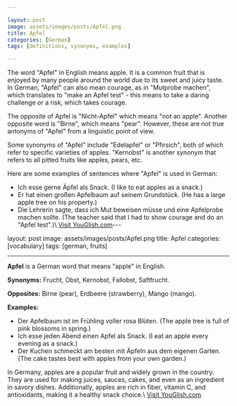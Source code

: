 ```yaml
---

layout: post
image: assets/images/posts/Apfel.png
title: Apfel
categories: [German]
tags: [definitions, synonyms, examples]

---
```


The word "Apfel" in English means apple. It is a common fruit that is enjoyed by many people around the world due to its sweet and juicy taste. In German, "Apfel" can also mean courage, as in "Mutprobe machen", which translates to "make an Apfel test" - this means to take a daring challenge or a risk, which takes courage.

The opposite of Apfel is "Nicht-Apfel" which means "not an apple". Another opposite word is "Birne", which means "pear". However, these are not true antonyms of "Apfel" from a linguistic point of view.

Some synonyms of "Apfel" include "Edelapfel" or "Pfirsich", both of which refer to specific varieties of apples. "Kernobst" is another synonym that refers to all pitted fruits like apples, pears, etc.

Here are some examples of sentences where "Apfel" is used in German:

- Ich esse gerne Äpfel als Snack. (I like to eat apples as a snack.)
- Er hat einen großen Apfelbaum auf seinem Grundstück. (He has a large apple tree on his property.)
- Die Lehrerin sagte, dass ich Mut beweisen müsse und eine Apfelprobe machen sollte. (The teacher said that I had to show courage and do an "Apfel test".)\ <a id="yg-widget-0" class="youglish-widget" data-query="Apfel" data-lang="german" data-components="8412" data-auto-start="0" data-bkg-color="theme_light" data-title="How%20to%20pronounce%20Apfel%20in%20German"  rel="nofollow" href="https://youglish.com">Visit YouGlish.com</a><script async src="https://youglish.com/public/emb/widget.js" charset="utf-8"></script>---

layout: post
image: assets/images/posts/Apfel.png
title: Apfel
categories: [vocabulary]
tags: [german, fruits]

---

**Apfel** is a German word that means "apple" in English. 

**Synonyms:** Frucht, Obst, Kernobst, Fallobst, Saftfrucht.

**Opposites:** Birne (pear), Erdbeere (strawberry), Mango (mango).

**Examples:**
- Der Apfelbaum ist im Frühling voller rosa Blüten. (The apple tree is full of pink blossoms in spring.)
- Ich esse jeden Abend einen Apfel als Snack. (I eat an apple every evening as a snack.)
- Der Kuchen schmeckt am besten mit Äpfeln aus dem eigenen Garten. (The cake tastes best with apples from your own garden.)

In Germany, apples are a popular fruit and widely grown in the country. They are used for making juices, sauces, cakes, and even as an ingredient in savory dishes. Additionally, apples are rich in fiber, vitamin C, and antioxidants, making it a healthy snack choice.\ <a id="yg-widget-0" class="youglish-widget" data-query="Apfel" data-lang="german" data-components="8412" data-auto-start="0" data-bkg-color="theme_light" data-title="How%20to%20pronounce%20Apfel%20in%20German"  rel="nofollow" href="https://youglish.com">Visit YouGlish.com</a><script async src="https://youglish.com/public/emb/widget.js" charset="utf-8"></script>